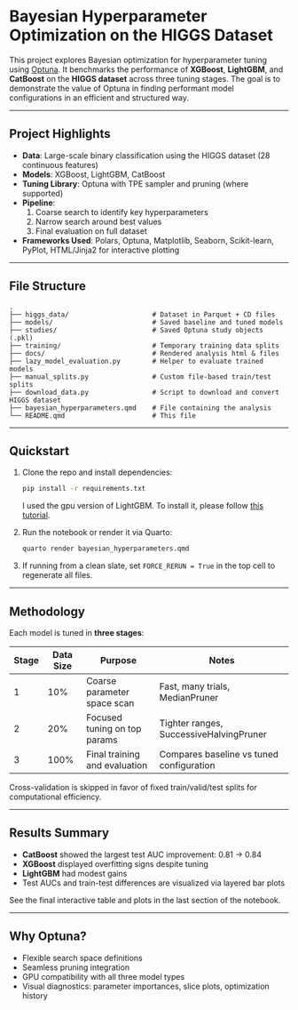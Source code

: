 # Bayesian Hyperparameter Optimization on the HIGGS Dataset

This project explores Bayesian optimization for hyperparameter tuning using [Optuna](https://optuna.org/). It benchmarks the performance of **XGBoost**, **LightGBM**, and **CatBoost** on the **HIGGS dataset** across three tuning stages. The goal is to demonstrate the value of Optuna in finding performant model configurations in an efficient and structured way.

---

## Project Highlights

- **Data**: Large-scale binary classification using the HIGGS dataset (28 continuous features)
- **Models**: XGBoost, LightGBM, CatBoost
- **Tuning Library**: Optuna with TPE sampler and pruning (where supported)
- **Pipeline**:
  1. Coarse search to identify key hyperparameters
  2. Narrow search around best values
  3. Final evaluation on full dataset
- **Frameworks Used**: Polars, Optuna, Matplotlib, Seaborn, Scikit-learn, PyPlot, HTML/Jinja2 for interactive plotting

---

## File Structure

```
.
├── higgs_data/                     # Dataset in Parquet + CD files
├── models/                         # Saved baseline and tuned models
├── studies/                        # Saved Optuna study objects (.pkl)
├── training/                       # Temporary training data splits
├── docs/                           # Rendered analysis html & files
├── lazy_model_evaluation.py        # Helper to evaluate trained models
├── manual_splits.py                # Custom file-based train/test splits
├── download_data.py                # Script to download and convert HIGGS dataset
├── bayesian_hyperparameters.qmd    # File containing the analysis
└── README.qmd                      # This file
```

---

## Quickstart

1. Clone the repo and install dependencies:

   ```bash
   pip install -r requirements.txt
   ```

   I used the gpu version of LightGBM. To install it, please follow [this tutorial](https://lightgbm.readthedocs.io/en/latest/GPU-Tutorial.html).

2. Run the notebook or render it via Quarto:

   ```bash
   quarto render bayesian_hyperparameters.qmd
   ```

3. If running from a clean slate, set `FORCE_RERUN = True` in the top cell to regenerate all files.

---

## Methodology

Each model is tuned in **three stages**:

| Stage | Data Size | Purpose                         | Notes                                     |
|-------|-----------|----------------------------------|-------------------------------------------|
| 1     | 10%       | Coarse parameter space scan      | Fast, many trials, MedianPruner           |
| 2     | 20%       | Focused tuning on top params     | Tighter ranges, SuccessiveHalvingPruner   |
| 3     | 100%      | Final training and evaluation    | Compares baseline vs tuned configuration  |

Cross-validation is skipped in favor of fixed train/valid/test splits for computational efficiency.

---

## Results Summary

- **CatBoost** showed the largest test AUC improvement: 0.81 → 0.84
- **XGBoost** displayed overfitting signs despite tuning
- **LightGBM** had modest gains
- Test AUCs and train-test differences are visualized via layered bar plots

See the final interactive table and plots in the last section of the notebook.

---

## Why Optuna?

- Flexible search space definitions
- Seamless pruning integration
- GPU compatibility with all three model types
- Visual diagnostics: parameter importances, slice plots, optimization history
